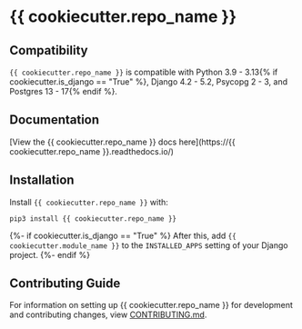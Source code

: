 # {{ cookiecutter.repo_name }}

## Compatibility

`{{ cookiecutter.repo_name }}` is compatible with Python 3.9 - 3.13{% if cookiecutter.is_django == "True" %}, Django 4.2 - 5.2, Psycopg 2 - 3, and Postgres 13 - 17{% endif %}.

## Documentation

[View the {{ cookiecutter.repo_name }} docs here](https://{{ cookiecutter.repo_name }}.readthedocs.io/)

## Installation

Install `{{ cookiecutter.repo_name }}` with:

    pip3 install {{ cookiecutter.repo_name }}

{%- if cookiecutter.is_django == "True" %}
After this, add `{{ cookiecutter.module_name }}` to the `INSTALLED_APPS` setting of your Django project.
{%- endif %}

## Contributing Guide

For information on setting up {{ cookiecutter.repo_name }} for development and contributing changes, view [CONTRIBUTING.md](CONTRIBUTING.md).
